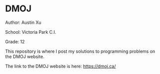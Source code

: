 # DMOJ
Author: Austin Xu

School: Victoria Park C.I.

Grade: 12

This repository is where I post my solutions to programming problems on the DMOJ website.

The link to the DMOJ website is here: https://dmoj.ca/
